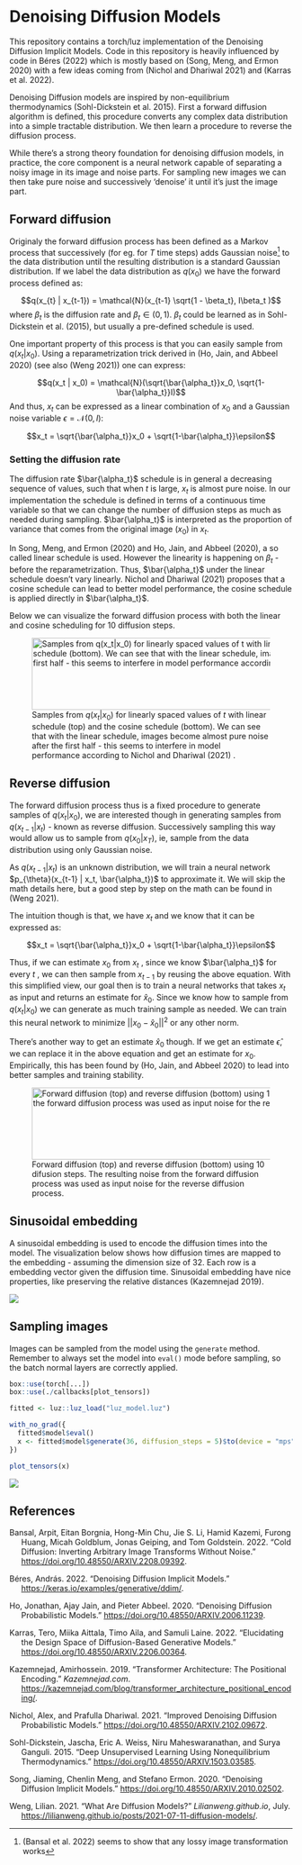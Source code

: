 Denoising Diffusion Models
================

This repository contains a torch/luz implementation of the Denoising
Diffusion Implicit Models. Code in this repository is heavily influenced
by code in Béres (2022) which is mostly based on (Song, Meng, and Ermon
2020) with a few ideas coming from (Nichol and Dhariwal 2021) and
(Karras et al. 2022).

Denoising Diffusion models are inspired by non-equilibrium
thermodynamics (Sohl-Dickstein et al. 2015). First a forward diffusion
algorithm is defined, this procedure converts any complex data
distribution into a simple tractable distribution. We then learn a
procedure to reverse the diffusion process.

While there’s a strong theory foundation for denoising diffusion models,
in practice, the core component is a neural network capable of
separating a noisy image in its image and noise parts. For sampling new
images we can then take pure noise and successively ‘denoise’ it until
it’s just the image part.

## Forward diffusion

Originaly the forward diffusion process has been defined as a Markov
process that successively (for eg. for $T$ time steps) adds Gaussian
noise[^1] to the data distribution until the resulting distribution is a
standard Gaussian distribution. If we label the data distribution as
$q(x_{0})$ we have the forward process defined as:

$$q(x_{t} | x_{t-1}) = \mathcal{N}(x_{t-1} \sqrt{1 - \beta_t}, I\beta_t )$$
where $\beta_t$ is the diffusion rate and $\beta_t \in (0,1)$. $\beta_t$
could be learned as in Sohl-Dickstein et al. (2015), but usually a
pre-defined schedule is used.

One important property of this process is that you can easily sample
from $q(x_t | x_0)$. Using a reparametrization trick derived in (Ho,
Jain, and Abbeel 2020) (see also (Weng 2021)) one can express:

$$q(x_t | x_0) = \mathcal{N}(\sqrt{\bar{\alpha_t}}x_0, \sqrt{1-\bar{\alpha_t}}I)$$
And thus, $x_t$ can be expressed as a linear combination of $x_0$ and a
Gaussian noise variable $\epsilon = \mathcal{N}(0, I)$:

$$x_t = \sqrt{\bar{\alpha_t}}x_0 + \sqrt{1-\bar{\alpha_t}}\epsilon$$

### Setting the diffusion rate

The diffusion rate $\bar{\alpha_t}$ schedule is in general a decreasing
sequence of values, such that when $t$ is large, $x_t$ is almost pure
noise. In our implementation the schedule is defined in terms of a
continuous time variable so that we can change the number of diffusion
steps as much as needed during sampling. $\bar{\alpha_t}$ is interpreted
as the proportion of variance that comes from the original image ($x_0$)
in $x_t$.

In Song, Meng, and Ermon (2020) and Ho, Jain, and Abbeel (2020), a so
called linear schedule is used. However the linearity is happening on
$\beta_t$ - before the reparametrization. Thus, $\bar{\alpha_t}$ under
the linear schedule doesn’t vary linearly. Nichol and Dhariwal (2021)
proposes that a cosine schedule can lead to better model performance,
the cosine schedule is applied directly in $\bar{\alpha_t}$.

Below we can visualize the forward diffusion process with both the
linear and cosine scheduling for 10 diffusion steps.

<figure>
<img src="README_files/figure-commonmark/schedules-1.png" width="704"
height="128"
alt="Samples from q(x_t|x_0) for linearly spaced values of t with linear schedule (top) and the cosine schedule (bottom). We can see that with the linear schedule, images become almost pure noise after the first half - this seems to interfere in model performance according to Nichol and Dhariwal (2021) ." />
<figcaption aria-hidden="true">Samples from <span
class="math inline"><em>q</em>(<em>x</em><sub><em>t</em></sub>|<em>x</em><sub>0</sub>)</span>
for linearly spaced values of <span
class="math inline"><em>t</em></span> with linear schedule (top) and the
cosine schedule (bottom). We can see that with the linear schedule,
images become almost pure noise after the first half - this seems to
interfere in model performance according to <span class="citation"
data-cites="nichol2021">Nichol and Dhariwal (2021)</span> .</figcaption>
</figure>

## Reverse diffusion

The forward diffusion process thus is a fixed procedure to generate
samples of $q(x_t|x_0)$, we are interested though in generating samples
from $q(x_{t-1} | x_t)$ - known as reverse diffusion. Successively
sampling this way would allow us to sample from $q(x_0 | x_T)$, ie,
sample from the data distribution using only Gaussian noise.

As $q(x_{t-1} | x_t)$ is an unknown distribution, we will train a neural
network $p_{\theta}(x_{t-1} | x_t, \bar{\alpha_t})$ to approximate it.
We will skip the math details here, but a good step by step on the math
can be found in (Weng 2021).

The intuition though is that, we have $x_t$ and we know that it can be
expressed as:

$$x_t = \sqrt{\bar{\alpha_t}}x_0 + \sqrt{1-\bar{\alpha_t}}\epsilon$$

Thus, if we can estimate $x_0$ from $x_t$ , since we know
$\bar{\alpha_t}$ for every $t$ , we can then sample from $x_{t-1}$ by
reusing the above equation. With this simplified view, our goal then is
to train a neural networks that takes $x_t$ as input and returns an
estimate for $\hat{x}_0$. Since we know how to sample from $q(x_t|x_0)$
we can generate as much training sample as needed. We can train this
neural network to minimize $||x_0 - \hat{x}_0||^2$ or any other norm.

There’s another way to get an estimate $\hat{x}_0$ though. If we get an
estimate $\hat{\epsilon}$, we can replace it in the above equation and
get an estimate for $x_0$. Empirically, this has been found by (Ho,
Jain, and Abbeel 2020) to lead into better samples and training
stability.

<figure>
<img src="README_files/figure-commonmark/reverse-1.png" width="704"
height="128"
alt="Forward diffusion (top) and reverse diffusion (bottom) using 10 difusion steps. The resulting noise from the forward diffusion process was used as input noise for the reverse diffusion process." />
<figcaption aria-hidden="true">Forward diffusion (top) and reverse
diffusion (bottom) using 10 difusion steps. The resulting noise from the
forward diffusion process was used as input noise for the reverse
diffusion process.</figcaption>
</figure>

## Sinusoidal embedding

A sinusoidal embedding is used to encode the diffusion times into the
model. The visualization below shows how diffusion times are mapped to
the embedding - assuming the dimension size of 32. Each row is a
embedding vector given the diffusion time. Sinusoidal embedding have
nice properties, like preserving the relative distances (Kazemnejad
2019).

![](README_files/figure-commonmark/sinusoidal-1.png)

## Sampling images

Images can be sampled from the model using the `generate` method.
Remember to always set the model into `eval()` mode before sampling, so
the batch normal layers are correctly applied.

``` r
box::use(torch[...])
box::use(./callbacks[plot_tensors])

fitted <- luz::luz_load("luz_model.luz")

with_no_grad({
  fitted$model$eval()
  x <- fitted$model$generate(36, diffusion_steps = 5)$to(device = "mps")
})

plot_tensors(x)
```

![](README_files/figure-commonmark/samples-1.png)

## References

<div id="refs" class="references csl-bib-body hanging-indent">

<div id="ref-bansal2022" class="csl-entry">

Bansal, Arpit, Eitan Borgnia, Hong-Min Chu, Jie S. Li, Hamid Kazemi,
Furong Huang, Micah Goldblum, Jonas Geiping, and Tom Goldstein. 2022.
“Cold Diffusion: Inverting Arbitrary Image Transforms Without Noise.”
<https://doi.org/10.48550/ARXIV.2208.09392>.

</div>

<div id="ref-kerasDDIM" class="csl-entry">

Béres, András. 2022. “Denoising Diffusion Implicit Models.”
<https://keras.io/examples/generative/ddim/>.

</div>

<div id="ref-ho2020" class="csl-entry">

Ho, Jonathan, Ajay Jain, and Pieter Abbeel. 2020. “Denoising Diffusion
Probabilistic Models.” <https://doi.org/10.48550/ARXIV.2006.11239>.

</div>

<div id="ref-karras2022" class="csl-entry">

Karras, Tero, Miika Aittala, Timo Aila, and Samuli Laine. 2022.
“Elucidating the Design Space of Diffusion-Based Generative Models.”
<https://doi.org/10.48550/ARXIV.2206.00364>.

</div>

<div id="ref-kazemnejad2019:pencoding" class="csl-entry">

Kazemnejad, Amirhossein. 2019. “Transformer Architecture: The Positional
Encoding.” *Kazemnejad.com*.
<https://kazemnejad.com/blog/transformer_architecture_positional_encoding/>.

</div>

<div id="ref-nichol2021" class="csl-entry">

Nichol, Alex, and Prafulla Dhariwal. 2021. “Improved Denoising Diffusion
Probabilistic Models.” <https://doi.org/10.48550/ARXIV.2102.09672>.

</div>

<div id="ref-sohl-dickstein2015" class="csl-entry">

Sohl-Dickstein, Jascha, Eric A. Weiss, Niru Maheswaranathan, and Surya
Ganguli. 2015. “Deep Unsupervised Learning Using Nonequilibrium
Thermodynamics.” <https://doi.org/10.48550/ARXIV.1503.03585>.

</div>

<div id="ref-song2020" class="csl-entry">

Song, Jiaming, Chenlin Meng, and Stefano Ermon. 2020. “Denoising
Diffusion Implicit Models.” <https://doi.org/10.48550/ARXIV.2010.02502>.

</div>

<div id="ref-weng2021diffusion" class="csl-entry">

Weng, Lilian. 2021. “What Are Diffusion Models?” *Lilianweng.github.io*,
July. <https://lilianweng.github.io/posts/2021-07-11-diffusion-models/>.

</div>

</div>

[^1]: (Bansal et al. 2022) seems to show that any lossy image
    transformation works
